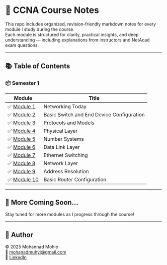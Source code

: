 # 📘 CCNA Course Notes

This repo includes organized, revision-friendly markdown notes for every module I study during the course.  
Each module is structured for clarity, practical insights, and deep understanding — including explanations from instructors and NetAcad exam questions.

---

## 📚 Table of Contents

### 📦 Semester 1

| Module | Title |
|--------|-------|
| ✅ [Module 1](./Semester%201/Module-1.md) | Networking Today |
| ✅ [Module 2](./Semester%201/Module-2.md) | Basic Switch and End Device Configuration |
| ✅ [Module 3](./Semester%201/Module-3.md) | Protocols and Models |
| ✅ [Module 4](./Semester%201/Module-4.md) | Physical Layer |
| ✅ [Module 5](./Semester%201/Module-5.md) | Number Systems |
| ✅ [Module 6](./Semester%201/Module-6.md) | Data Link Layer |
| ✅ [Module 7](./Semester%201/Module-7.md) | Ethernet Switching |
| ✅ [Module 8](./Semester%201/Module-8.md) | Network Layer |
| ✅ [Module 9](./Semester%201/Module-9.md) | Address Resolution |
| ✅ [Module 10](./Semester%201/Module-10.md) | Basic Router Configuration |

---


## 📌 More Coming Soon...
Stay tuned for more modules as I progress through the course!


---

## 👤 Author

© 2025 Mohannad Mohie  
📧 mohanadmuhyi@gmail.com  
🔗 [LinkedIn](https://www.linkedin.com/in/mohanadmuhyi)  
